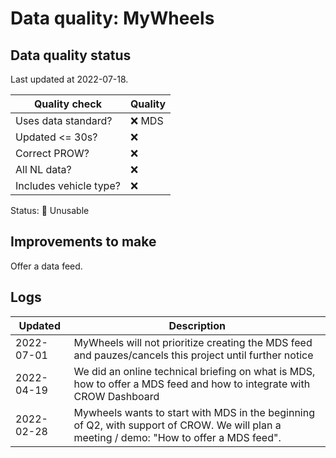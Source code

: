 # Data quality: MyWheels

## Data quality status

Last updated at 2022-07-18.

| **Quality check**           | **Quality**
| --                          | --          |
| Uses data standard?         | ❌ MDS
| Updated <= 30s?             | ❌
| Correct PROW?               | ❌
| All NL data?                | ❌
| Includes vehicle type?      | ❌

Status: 🔴 Unusable

## Improvements to make

Offer a data feed.

## Logs

| Updated    | Description
| ----       | ---
| 2022-07-01 | MyWheels will not prioritize creating the MDS feed and pauzes/cancels this project until further notice
| 2022-04-19 | We did an online technical briefing on what is MDS, how to offer a MDS feed and how to integrate with CROW Dashboard
| 2022-02-28 | Mywheels wants to start with MDS in the beginning of Q2, with support of CROW. We will plan a meeting / demo: "How to offer a MDS feed".
